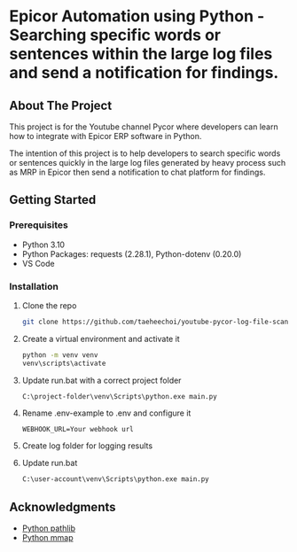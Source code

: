 # Epicor Automation using Python - Searching specific words or sentences within the large log files and send a notification for findings. 

<!-- ABOUT THE PROJECT -->

## About The Project

This project is for the Youtube channel Pycor where developers can learn how to integrate with Epicor ERP software in Python. 

The intention of this project is to help developers to search specific words or sentences quickly in the large log files generated by heavy process such as MRP in Epicor then send a notification to chat platform for findings.  

<!-- GETTING STARTED -->

## Getting Started

### Prerequisites

- Python 3.10
- Python Packages: requests (2.28.1), Python-dotenv (0.20.0)
- VS Code

### Installation

1. Clone the repo
   ```sh
   git clone https://github.com/taeheechoi/youtube-pycor-log-file-scanner-notification.git .
   ```
2. Create a virtual environment and activate it
   ```sh
   python -m venv venv
   venv\scripts\activate
   ```
3. Update run.bat with a correct project folder
   ```sh
   C:\project-folder\venv\Scripts\python.exe main.py
   ```
4. Rename .env-example to .env and configure it
   ```
   WEBHOOK_URL=Your webhook url
   ```
5. Create log folder for logging results

6. Update run.bat
   ```sh
   C:\user-account\venv\Scripts\python.exe main.py
   ```
## Acknowledgments

- [Python pathlib](https://docs.python.org/3/library/pathlib.html)
- [Python mmap](https://docs.python.org/3/library/mmap.html)
